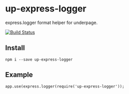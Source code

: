 # up-express-logger

express.logger format helper for underpage.

[![Build Status](https://secure.travis-ci.org/shuvalov-anton/process-pwd.png)](http://travis-ci.org/shuvalov-anton/up-express-logger)


## Install

    npm i --save up-express-logger

## Example

    app.use(express.logger(require('up-express-logger'));

